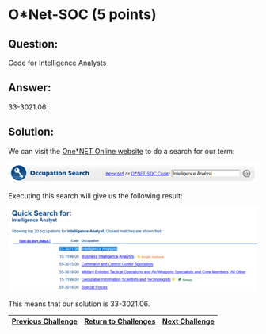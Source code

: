 # O*Net-SOC (5 points)

## Question:

Code for Intelligence Analysts

## Answer:

33-3021.06

## Solution:

We can visit the [One*NET Online website](https://www.onetonline.org/) to do a search for our term:

[![search.png](search.png)](https://www.onetonline.org/)

Executing this search will give us the following result:

[![search-result.png](search-result.png)](https://www.onetonline.org/find/quick?s=Intelligence+Analyst)

This means that our solution is 33-3021.06.

| [Previous Challenge](/Challenges/Collect-And-Operate/2/README.md#top) | [Return to Challenges](/Challenges/../../../#modules) | [Next Challenge](/Challenges/Collect-And-Operate/4/README.md#top) |
| :------- | :-----: | ------: |